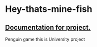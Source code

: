 # Hey-thats-mine-fish

## [Documentation for project.](Docs/penguins.pdf)

Penguin game this is University project
